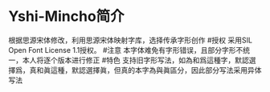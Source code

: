 # Yshi-Mincho简介
根据思源宋体修改，利用思源宋体映射字库，选择传承字形创作
#授权
采用SIL Open Font License 1.1授权。
#注意
本字体难免有字形错误，且部分字形不统一，本人将逐个版本进行修正
#特色
支持旧字形写法，如為和爲這種字，默認選擇爲，真和眞這種，默認選擇眞，但真的本字為與眞區分，因此部分写法采用异体写法
